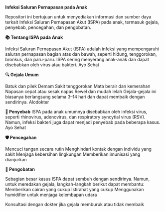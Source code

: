 **Infeksi Saluran Pernapasan pada Anak**

Repositori ini bertujuan untuk menyediakan informasi dan sumber daya terkait Infeksi Saluran Pernapasan Akut (ISPA) pada anak, termasuk gejala, penyebab, pencegahan, dan pengobatan.

**📚 Tentang ISPA pada Anak**

Infeksi Saluran Pernapasan Akut (ISPA) adalah infeksi yang mempengaruhi saluran pernapasan bagian atas dan bawah, seperti hidung, tenggorokan, bronkus, dan paru-paru. ISPA sering menyerang anak-anak dan dapat disebabkan oleh virus atau bakteri. 
Ayo Sehat

**🔍 Gejala Umum**

Batuk dan pilek
Demam
Sakit tenggorokan
Mata berair dan kemerahan
Napasan cepat atau sesak napas
Rewel dan mudah lelah
Gejala-gejala ini biasanya berlangsung selama 3–14 hari dan dapat membaik dengan sendirinya. 
Alodokter

**🦠 Penyebab**
ISPA pada anak umumnya disebabkan oleh infeksi virus, seperti rhinovirus, adenovirus, dan respiratory syncytial virus (RSV). Namun, infeksi bakteri juga dapat menjadi penyebab pada beberapa kasus. 
Ayo Sehat

**🛡️ Pencegahan**

Mencuci tangan secara rutin
Menghindari kontak dengan individu yang sakit
Menjaga kebersihan lingkungan
Memberikan imunisasi yang dianjurkan

**💊 Pengobatan**

Sebagian besar kasus ISPA dapat sembuh dengan sendirinya. Namun, untuk meredakan gejala, langkah-langkah berikut dapat membantu:
Memberikan cairan yang cukup
Istirahat yang cukup
Menggunakan humidifier untuk menjaga kelembapan udara

Konsultasi dengan dokter jika gejala memburuk atau tidak membaik
